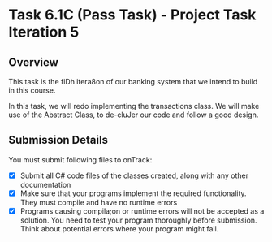 # Task 6.1C (Pass Task) - Project Task Iteration 5

## Overview
This task is the fiDh itera8on of our banking system that we intend to build in this course.

In this task, we will redo implementing the transactions class. We will make use of the Abstract Class, to de-cluJer our code and follow a good design.

## Submission Details
You must submit following files to onTrack:
- [x] Submit all C# code files of the classes created, along with any other documentation
- [x] Make sure that your programs implement the required functionality. They must compile and have no runtime errors
- [x] Programs causing compila;on or runtime errors will not be accepted as a solution. You need to test your program thoroughly before submission. Think about potential errors where your program might fail.
